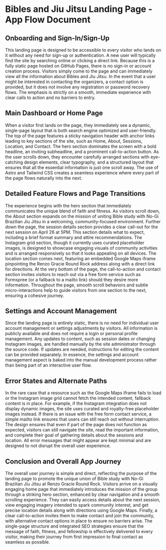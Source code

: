 # Bibles and Jiu Jitsu Landing Page - App Flow Document

## Onboarding and Sign-In/Sign-Up
This landing page is designed to be accessible to every visitor who lands on it without any need for sign-up or authentication. A new user will typically find the site by searching online or clicking a direct link. Because this is a fully static page hosted on GitHub Pages, there is no sign-in or account creation process. Visitors simply come to the page and can immediately view all the information about Bibles and Jiu Jitsu. In the event that a user might be interested in contacting the organizers, a contact option is provided, but it does not involve any registration or password recovery flows. The emphasis is strictly on a smooth, immediate experience with clear calls to action and no barriers to entry.

## Main Dashboard or Home Page
When a visitor first lands on the page, they immediately see a dynamic, single-page layout that is both search engine optimized and user-friendly. The top of the page features a sticky navigation header with anchor links leading to key sections of the site, such as Home, About, Sessions, Location, and Contact. The hero section dominates the screen with a bold headline, an inviting subheadline, and a prominent call-to-action button. As the user scrolls down, they encounter carefully arranged sections with eye-catching design elements, clear typography, and a structured layout that ensures that all the essential information is just one scroll away. The use of Astro and Tailwind CSS creates a seamless experience where every part of the page flows naturally into the next.

## Detailed Feature Flows and Page Transitions
The experience begins with the hero section that immediately communicates the unique blend of faith and fitness. As visitors scroll down, the About section expands on the mission of uniting Bible study with No-Gi Brazilian Jiu Jitsu in a welcoming, community-focused environment. Further down the page, the session details section provides a clear call-out for the next session on April 26 at 5PM. This section details what to expect, including a brief format summary and attire recommendations. The Instagram grid section, though it currently uses curated placeholder images, is designed to showcase engaging visuals of community activities and is arranged responsively so that it looks appealing on all devices. The location section comes next, featuring an embedded Google Maps iframe pinpointing the Renzo Gracie Round Rock address along with a direct link for directions. At the very bottom of the page, the call-to-action and contact section invites visitors to reach out via a free form service such as Formspree (or a fallback to a mailto link) should they desire more information. Throughout the page, smooth scroll behaviors and subtle micro-interactions help to guide visitors from one section to the next, ensuring a cohesive journey. 

## Settings and Account Management
Since the landing page is entirely static, there is no need for individual user account management or settings adjustments by visitors. All information is publicly available and does not require a login or personal profile management. Any updates to content, such as session dates or changing Instagram images, are handled manually by the site administrator through the source code. If updates are needed, instructions for editing the content can be provided separately. In essence, the settings and account management aspect is baked into the manual development process rather than being part of an interactive user flow.

## Error States and Alternate Paths
In the rare case that a resource such as the Google Maps iframe fails to load or the Instagram image grid cannot fetch the intended content, fallback content is in place. For example, if the Instagram integration does not display dynamic images, the site uses curated and royalty-free placeholder images instead. If there is an issue with the free form contact service, a simple mailto link ensures that users can still reach out without interruption. The design ensures that even if part of the page does not function as expected, visitors can still navigate the site, read the important information, and complete their goal of gathering details about the sessions and location. All error messages that might appear are kept minimal and are designed to not disrupt the overall user experience.

## Conclusion and Overall App Journey
The overall user journey is simple and direct, reflecting the purpose of the landing page to promote the unique union of Bible study with No-Gi Brazilian Jiu Jitsu at Renzo Gracie Round Rock. Visitors arrive on a visually engaging home page that immediately introduces the mission of the group through a striking hero section, enhanced by clear navigation and a smooth scrolling experience. They can easily access details about the next session, view engaging imagery intended to spark community interest, and get precise location details along with directions using Google Maps. Finally, a clear call-to-action invites them to make contact and join the community, with alternative contact options in place to ensure no barriers arise. The single-page structure and integrated SEO strategies ensure that the message of faith, fitness, and fellowship is effectively delivered to every visitor, making their journey from first impression to final contact as seamless as possible.